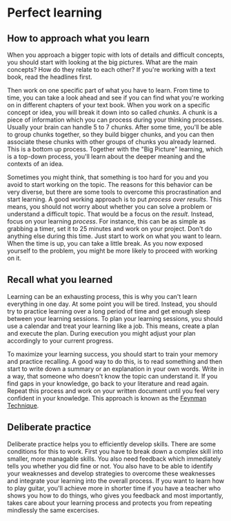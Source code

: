 # Perfect learning

## How to approach what you learn
When you approach a bigger topic with lots of details and difficult concepts, you should start with looking at the big pictures. What are the main concepts? How do they relate to each other? If you're working with a text book, read the headlines first. 

Then work on one specific part of what you have to learn. From time to time, you can take a look ahead and see if you can find what you're working on in different chapters of your text book. When you work on a specific concept or idea, you will break it down into so called _chunks_. A chunk is a piece of information which you can process during your thinking processes. Usually your brain can handle 5 to 7 chunks. After some time, you'll be able to group chunks together, so they build bigger chunks, and you can then associate these chunks with other groups of chunks you already learned. This is a bottom up process. Together with the "Big Picture" learning, which is a top-down process, you'll learn about the deeper meaning and the contexts of an idea. 

Sometimes you might think, that something is too hard for you and you avoid to start working on the topic. The reasons for this behavior can be very diverse, but there are some tools to overcome this procrastination and start learning. 
A good working approach is to put _process over results_. This means, you should not worry about whether you can solve a problem or understand a difficult topic. That would be a focus on the _result_. Instead, focus on your learning _process_. For instance, this can be as simple as grabbing a timer, set it to 25 minutes and work on your project. Don't do anything else during this time. Just start to work on what you want to learn. When the time is up, you can take a little break. As you now exposed yourself to the problem, you might be more likely to proceed with working on it.

## Recall what you learned
Learning can be an exhausting process, this is why you can't learn everything in one day. At some point you will be tired. Instead, you should try to practice learning over a long period of time and get enough sleep between your learning sessions. 
To plan your learning sessions, you should use a calendar and treat your learning like a job. This means, create a plan and execute the plan. During execution you might adjust your plan accordingly to your current progress. 

To maximize your learning success, you should start to train your memory and practice recalling. A good way to do this, is to read something and then start to write down a summary or an explanation in your own words. Write in a way, that someone who doesn't know the topic can understand it. If you find gaps in your knowledge, go back to your literature and read again. Repeat this process and work on your written document until you feel very confident in your knowledge. This approach is known as the [Feynman Technique](https://collegeinfogeek.com/feynman-technique/).

## Deliberate practice
Deliberate practice helps you to efficiently develop skills. There are some conditions for this to work. First you have to break down a complex skill into smaller, more managable skills. You also need feedback which immediately tells you whether you did fine or not. You also have to be able to identify your weaknesses and develop strategies to overcome these weaknesses and integrate your learning into the overall process. If you want to learn how to play guitar, you'll achieve more in shorter time if you have a teacher who shows you how to do things, who gives you feedback and most importantly, takes care about your learning process and protects you from repeating mindlessly the same excercises. 